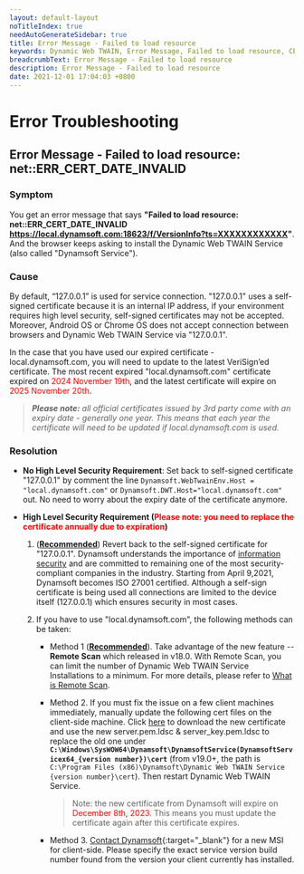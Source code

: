 ```yaml
---
layout: default-layout
noTitleIndex: true
needAutoGenerateSidebar: true
title: Error Message - Failed to load resource
keywords: Dynamic Web TWAIN, Error Message, Failed to load resource, CERT INVALID
breadcrumbText: Error Message - Failed to load resource
description: Error Message - Failed to load resource
date: 2021-12-01 17:04:03 +0800
---
```


# Error Troubleshooting

## Error Message - Failed to load resource: net::ERR_CERT_DATE_INVALID

### Symptom 

You get an error message that says **"Failed to load resource: net::ERR_CERT_DATE_INVALID https://local.dynamsoft.com:18623/f/VersionInfo?ts=XXXXXXXXXXXX"**. And the browser keeps asking to install the Dynamic Web TWAIN Service (also called "Dynamsoft Service"). 

### Cause 

By default, “127.0.0.1” is used for service connection. "127.0.0.1" uses a self-signed certificate because it is an internal IP address, if your environment requires high level security, self-signed certificates may not be accepted. Moreover, Android OS or Chrome OS does not accept connection between browsers and Dynamic Web TWAIN Service via "127.0.0.1".


In the case that you have used our expired certificate - local.dynamsoft.com, you will need to update to the latest VeriSign’ed certificate. The most recent expired "local.dynamsoft.com" certificate expired on <font color=red>2024 November 19th</font>, and the latest certificate will expire on <font color=red>2025 November 20th</font>.

> ___Please note:___ _all official certificates issued by 3rd party come with an expiry date - generally one year. This means that each year the certificate will need to be updated if local.dynamsoft.com is used._

<!-- 2. Your own domain certificate expired. -->

<!-- In this case, if you are trying to access an application that integrates a version of Dynamic Web TWAIN V15.3 ~ V17.2.5, you will get the error. Because the old "local.dynamsoft.com" certificate expired on <font color=red>January 9th, 2023</font>.  -->

### Resolution

- **No High Level Security Requirement**:
  Set back to self-signed certificate "127.0.0.1" by comment the line `Dynamsoft.WebTwainEnv.Host = "local.dynamsoft.com"` or `Dynamsoft.DWT.Host="local.dynamsoft.com"` out. No need to worry about the expiry date of the certificate anymore.

- **High Level Security Requirement (<font color=red>Please note: you need to replace the certificate annually due to expiration</font>)**

  1. (**<u>Recommended</u>**) Revert back to the self-signed certificate for "127.0.0.1". Dynamsoft understands the importance of [information security](https://www.dynamsoft.com/Products/Dynamsoft_Security_Whitepaper.pdf) and are committed to remaining one of the most security-compliant companies in the industry. Starting from April 9,2021, Dynamsoft becomes ISO 27001 certified. Although a self-sign certificate is being used all connections are limited to the device itself (127.0.0.1) which ensures security in most cases.

  2. If you have to use "local.dynamsoft.com", the following methods can be taken:
        - Method 1 (**<u>Recommended</u>**). Take advantage of the new feature -- **Remote Scan** which released in v18.0. With Remote Scan, you can limit the number of Dynamic Web TWAIN Service Installations to a minimum. For more details, please refer to [What is Remote Scan](https://www.dynamsoft.com/remote-scan/docs/introduction/).
        
        - Method 2. If you must fix the issue on a few client machines immediately, manually update the following cert files on the client-side machine. Click <a href="https://tst.dynamsoft.com/public/download/dwt/newcert/local.dynamsoft.com/newcert.zip" target="_blank">here</a> to download the new certificate and use the new server.pem.ldsc & server_key.pem.ldsc to replace the old one under **`C:\Windows\SysWOW64\Dynamsoft\DynamsoftService(DynamsoftServicex64_{version number})\cert`** (from v19.0+, the path is `C:\Program Files (x86)\Dynamsoft\Dynamic Web TWAIN Service {version number}\cert`). Then restart Dynamic Web TWAIN Service.
            > Note: the new certificate from Dynamsoft will expire on <font color=red>December 8th, 2023</font>. This means you must update the certificate again after this certificate expires.

        - Method 3. [Contact Dynamsoft](/_articles/about/getsupport.md){:target="_blank"} for a new MSI for client-side. Please specify the exact service version build number found from the version your client currently has installed.

<!--

        - Method 4 (**<u>Convenience but not recommend</u>**). For v17.2 or higher versions, you can use the new API [UpdateCert](/_articles/info/api/Dynamsoft_WebTwainEnv.md#updatecert){:target="_blank"} to automatically update the client side certificate before it expires. **Please go to dynamsoft.webtwain.install.js file in the Resource Folder and search the keyword "OnSSLCertInfo"**, add the following lines of code:
            ```javascript
            Dynamsoft.OnSSLCertInfo = function (sslExpiredDate) {
                if ((sslExpiredDate - new Date()) / 86400000 < 15) { // Automatically updates 15 days before expiration
                    Dynamsoft.DWT.UpdateCert(
                        "https://demo.dynamsoft.com/DWT/Resources/dist/cert.zip", //You may use your own URL to where the new certificate is placed.
                        function () {
                            //Success callback
                        },
                        function (errorCode, errorString) {
                            console.log(errorString);
                        }
                    );
                }
            };
            ```
            ***Please be aware that the download may not work properly in all environments due to your company's security policy.***


 1) Go to service directory, and find _DSConfiguration.ini_.  
<ul>
   <li>Windows: C:\Windows\SysWOW64\Dynamsoft\DynamsoftService or C:\Windows\SysWOW64\Dynamsoft\DynamsoftServicex64_(version)</li>   
   <li>macOS: Go > Applications > Dynamsoft > DynamsoftService > {installed version No.}</li>   
   <li>Linux: opt/dynamsoft/DynamsoftService</li>
</ul>   
   
 then add the following code lines in DSConfiguration.ini  

```javascript
//if you prefer to use your own valid certificate, change the local.dynamsoftwebtwain.com to your own address. As well as cert_name and key_name. 
[local.dynamsoftwebtwain.com]  
cert_name=server.pem.ldsc       
key_name=server_key.pem.ldsc  
```

 2) Click <a href="https://tst.dynamsoft.com/public/download/dwt/newcert/newcert.zip" target="_blank">here</a> to download the new certificate and use the new server.pem.ldsc & server_key.pem.ldsc to replace the old one under [cert](/_articles/extended-usage/dynamsoft-service-configuration.md#for-the-service){:target="_blank"} folder.

If you use your own certificate, put your own cert and key under the cert folder. 

Note: the new certificate from Dynamsoft will expire on September 23th, 2022. This means you will need to update the certificate again after this certificate expires.
<br>

 3) Call the following line in Resources/dynamsoft.webtwain.config.js to use the new certificate. 
   ```javascript 
  // V15.3~16.2 uses
  Dynamsoft.WebTwainEnv.Host = 'local.dynamsoftwebtwain.com';
 
  // V17.0+ uses
  Dynamsoft.DWT.Host = 'local.dynamsoftwebtwain.com';
   ```
-->
